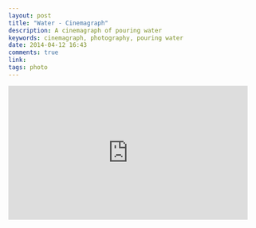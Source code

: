 ```yaml
---
layout: post
title: "Water - Cinemagraph"
description: A cinemagraph of pouring water
keywords: cinemagraph, photography, pouring water
date: 2014-04-12 16:43
comments: true
link: 
tags: photo
---
```


<iframe src="http://gfycat.com/iframe/AcidicAlertGharial" frameborder="0" scrolling="no" width="480" height="270" ></iframe>